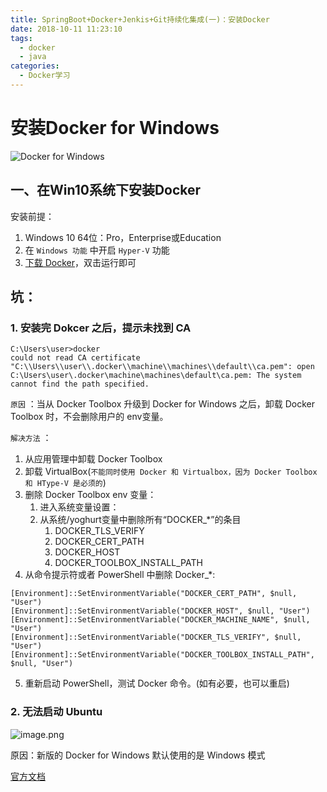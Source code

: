 ```yaml
---
title: SpringBoot+Docker+Jenkis+Git持续化集成(一)：安装Docker
date: 2018-10-11 11:23:10
tags: 
  - docker
  - java
categories:
  - Docker学习
---
```


# 安装Docker for Windows

![Docker for Windows](https://upload-images.jianshu.io/upload_images/13603359-b91f23b00455e174.png)

<!-- More -->

## 一、在Win10系统下安装Docker

安装前提：

1. Windows 10 64位：Pro，Enterprise或Education
2. 在 `Windows 功能` 中开启 `Hyper-V` 功能
3. [下载 Docker](https://www.docker.com/products/docker-desktop)，双击运行即可

## 坑：

### 1. 安装完 Dokcer 之后，提示未找到 CA

```shell
C:\Users\user>docker
could not read CA certificate "C:\\Users\\user\\.docker\\machine\\machines\\default\\ca.pem": open C:\Users\user\.docker\machine\machines\default\ca.pem: The system cannot find the path specified.
```

`原因` ：当从 Docker Toolbox 升级到 Docker for Windows 之后，卸载 Docker Toolbox 时，不会删除用户的 env变量。

`解决方法` ：

1. 从应用管理中卸载 Docker Toolbox
2. 卸载 VirtualBox(`不能同时使用 Docker 和 Virtualbox，因为 Docker Toolbox 和 HType-V 是必须的`)
3. 删除 Docker Toolbox env 变量：
    1. 进入系统变量设置：
    2. 从系统/yoghurt变量中删除所有“DOCKER_*”的条目
        1. DOCKER_TLS_VERIFY
        2. DOCKER_CERT_PATH
        3. DOCKER_HOST
        4. DOCKER_TOOLBOX_INSTALL_PATH
4. 从命令提示符或者 PowerShell 中删除 Docker_*:

```shell
[Environment]::SetEnvironmentVariable("DOCKER_CERT_PATH", $null, "User")
[Environment]::SetEnvironmentVariable("DOCKER_HOST", $null, "User")
[Environment]::SetEnvironmentVariable("DOCKER_MACHINE_NAME", $null, "User")
[Environment]::SetEnvironmentVariable("DOCKER_TLS_VERIFY", $null, "User")
[Environment]::SetEnvironmentVariable("DOCKER_TOOLBOX_INSTALL_PATH", $null, "User")
```

5. 重新启动 PowerShell，测试 Docker 命令。(如有必要，也可以重启)

### 2. 无法启动 Ubuntu

![image.png](https://upload-images.jianshu.io/upload_images/13603359-4aa636098789359a.png?imageMogr2/auto-orient/strip%7CimageView2/2/w/1240)

原因：新版的 Docker for Windows 默认使用的是 Windows 模式

[官方文档](https://docs.docker.com/docker-for-windows/#test-your-installation)